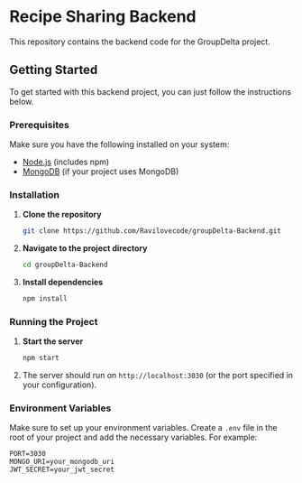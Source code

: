 # Recipe Sharing Backend

This repository contains the backend code for the GroupDelta project.

## Getting Started

To get started with this backend project, you can just follow the instructions below.

### Prerequisites

Make sure you have the following installed on your system:

- [Node.js](https://nodejs.org/) (includes npm)
- [MongoDB](https://www.mongodb.com/) (if your project uses MongoDB)

### Installation

1. **Clone the repository**

    ```bash
    git clone https://github.com/Ravilovecode/groupDelta-Backend.git
    ```

2. **Navigate to the project directory**

    ```bash
    cd groupDelta-Backend
    ```

3. **Install dependencies**

    ```bash
    npm install
    ```

### Running the Project

1. **Start the server**

    ```bash
    npm start
    ```

2. The server should run on `http://localhost:3030` (or the port specified in your configuration).

### Environment Variables

Make sure to set up your environment variables. Create a `.env` file in the root of your project and add the necessary variables. For example:

```plaintext
PORT=3030
MONGO_URI=your_mongodb_uri
JWT_SECRET=your_jwt_secret
